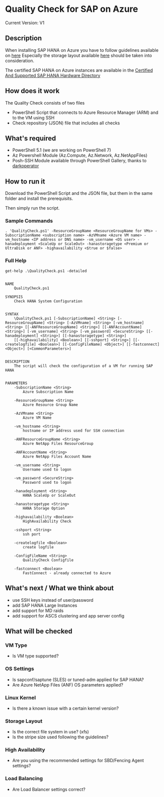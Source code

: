 # Quality Check for SAP on Azure
Current Version: V1

## Description
When installing SAP HANA on Azure you have to follow guidelines available on [here](https://docs.microsoft.com/en-us/azure/virtual-machines/workloads/sap/hana-get-started)
Especially the storage layout available [here](https://docs.microsoft.com/en-us/azure/virtual-machines/workloads/sap/hana-vm-operations-storage) should be taken into consideration.

The certified SAP HANA on Azure instances are available in the [Certified And Supported SAP HANA Hardware Directory](https://www.sap.com/dmc/exp/2014-09-02-hana-hardware/enEN/#/solutions?filters=iaas;ve:24)

## How does it work
The Quality Check consists of two files
* PowerShell Script that connects to Azure Resource Manager (ARM) and to the VM using SSH
* Check repository (JSON) file that includes all checks

## What's required
* PowerShell 5.1 (we are working on PowerShell 7)
* Az Powershell Module (Az.Compute, Az.Network, Az.NetAppFiles)
* Posh-SSH Module available through PowerShell Gallery, thanks to [darkoperator](https://github.com/darkoperator/Posh-SSH)



## How to run it
Download the PowerShell Script and the JSON file, but them in the same folder and install the prerequisits.

Then simply run the script.

### Sample Commands
```
. 'QualityCheck.ps1' -ResourceGroupName <ResourceGroupName for VMs> -SubscriptionName <subscription name> -AzVMname <Azure VM name> -vm_hostname <IP address or DNS name> -vm_username <OS user> -hanadeployment <ScaleUp or ScaleOut> -hanastoragetype <Premium or UltraDisk or ANF> -highavailability <$true or $false>
```

### Full Help
```
get-help .\QualityCheck.ps1 -detailed


NAME
    QualityCheck.ps1

SYNOPSIS
    Check HANA System Configuration


SYNTAX
    \QualityCheck.ps1 [-SubscriptionName] <String> [-ResourceGroupName] <String> [-AzVMname] <String> [-vm_hostname] <String> [[-ANFResourceGroupName] <String>] [[-ANFAccountName] <String>] [-vm_username] <String> [-vm_password] <SecureString> [[-hanadeployment] <String>] [[-hanastoragetype] <String>]      
    [[-highavailability] <Boolean>] [[-sshport] <String>] [[-createlogfile] <Boolean>] [[-ConfigFileName] <Object>] [[-fastconnect] <Object>] [<CommonParameters>]


DESCRIPTION
    The script will check the configuration of a VM for running SAP HANA


PARAMETERS
    -SubscriptionName <String>
        Azure Subscription Name

    -ResourceGroupName <String>
        Azure Resource Group Name

    -AzVMname <String>
        Azure VM Name

    -vm_hostname <String>
        hostname or IP address used for SSH connection
        
    -ANFResourceGroupName <String>
        Azure NetApp Files ResourceGroup

    -ANFAccountName <String>
        Azure NetApp Files Account Name

    -vm_username <String>
        Username used to logon

    -vm_password <SecureString>
        Password used to logon

    -hanadeployment <String>
        HANA ScaleUp or ScaleOut

    -hanastoragetype <String>
        HANA Storage Option

    -highavailability <Boolean>
        HighAvailability Check

    -sshport <String>
        ssh port

    -createlogfile <Boolean>
        create logfile

    -ConfigFileName <String>
        QualityCheck Configfile

    -fastconnect <Boolean>
        FastConnect - already connected to Azure

```

## What's next / What we think about
* use SSH keys instead of user/password
* add SAP HANA Large Instances
* add support for MD raids
* add support for ASCS clustering and app server config


## What will be checked
### VM Type
* Is VM type supported?

### OS Settings
* Is sapconf/saptune (SLES) or tuned-adm applied for SAP HANA?
* Are Azure NetApp Files (ANF) OS parameters applied?

### Linux Kernel
* Is there a known issue with a certain kernel version?

### Storage Layout
* Is the correct file system in use? (xfs)
* Is the stripe size used following the guidelines?

### High Availability
* Are you using the recommended settings for SBD/Fencing Agent settings?

### Load Balancing
* Are Load Balancer settings correct?

